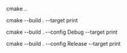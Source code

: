 cmake ..

cmake --build . --target print

cmake --build . --config Debug --target print

cmake --build . --config Release --target print